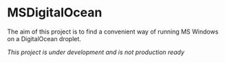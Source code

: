 # MSDigitalOcean

The aim of this project is to find a convenient way of running MS Windows on a DigitalOcean droplet.

*This project is under development and is not production ready*